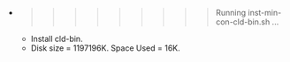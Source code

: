 * >>>>>>>>> Running inst-min-con-cld-bin.sh ...
  * Install cld-bin.
  * Disk size = 1197196K. Space Used = 16K.
